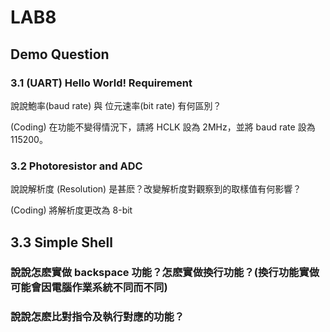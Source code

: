 # LAB8

## Demo Question

### 3.1 (UART) Hello World! Requirement

說說鮑率(baud rate) 與 位元速率(bit rate) 有何區別？

(Coding) 在功能不變得情況下，請將 HCLK 設為 2MHz，並將 baud rate 設為 115200。

### 3.2 Photoresistor and ADC

說說解析度 (Resolution) 是甚麽？改變解析度對觀察到的取樣值有何影響？

(Coding) 將解析度更改為 8-bit

## 3.3 Simple Shell

### 說說怎麽實做 backspace 功能？怎麽實做換行功能？(換行功能實做可能會因電腦作業系統不同而不同)

### 說說怎麽比對指令及執行對應的功能？
